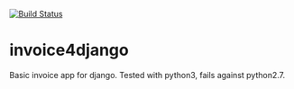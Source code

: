 [![Build Status](https://travis-ci.org/bjdixon/invoice4django.svg?branch=master)](https://travis-ci.org/bjdixon/invoice4django)

invoice4django
=============

Basic invoice app for django. Tested with python3, fails against python2.7.



